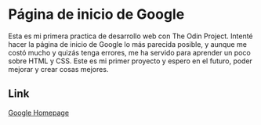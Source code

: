 # Página de inicio de Google

Esta es mi primera practica de desarrollo web con The Odin Project. Intenté hacer la página de inicio de Google lo más parecida posible, y aunque me costó mucho y quizás tenga errores, me ha servido para aprender un poco sobre HTML y CSS. Este es mi primer proyecto y espero en el futuro, poder mejorar y crear cosas mejores.

## Link
[Google Homepage](https://kp-stardust.github.io/google_homepage/)